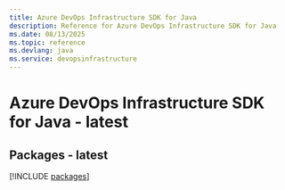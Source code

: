 ```yaml
---
title: Azure DevOps Infrastructure SDK for Java
description: Reference for Azure DevOps Infrastructure SDK for Java
ms.date: 08/13/2025
ms.topic: reference
ms.devlang: java
ms.service: devopsinfrastructure
---
```

# Azure DevOps Infrastructure SDK for Java - latest
## Packages - latest
[!INCLUDE [packages](devops-infrastructure-index.md)]